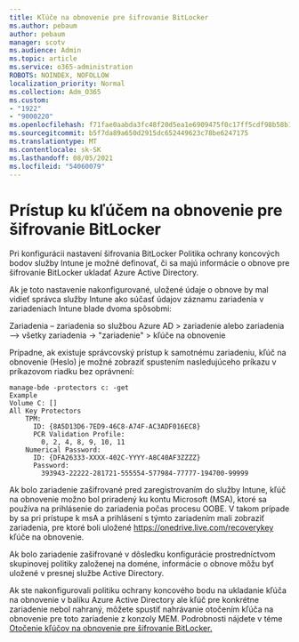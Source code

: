 ```yaml
---
title: Kľúče na obnovenie pre šifrovanie BitLocker
ms.author: pebaum
author: pebaum
manager: scotv
ms.audience: Admin
ms.topic: article
ms.service: o365-administration
ROBOTS: NOINDEX, NOFOLLOW
localization_priority: Normal
ms.collection: Adm_O365
ms.custom:
- "1922"
- "9000220"
ms.openlocfilehash: f71fae0aabda3fc48f20d5ea1e6909475f0c17ff5cdf98b58b1403bd2e291c19
ms.sourcegitcommit: b5f7da89a650d2915dc652449623c78be6247175
ms.translationtype: MT
ms.contentlocale: sk-SK
ms.lasthandoff: 08/05/2021
ms.locfileid: "54060079"
---
```

# <a name="accessing-bitlocker-recovery-keys"></a>Prístup ku kľúčem na obnovenie pre šifrovanie BitLocker

Pri konfigurácii nastavení šifrovania BitLocker Politika ochrany koncových bodov služby Intune je možné definovať, či sa majú informácie o obnove pre šifrovanie BitLocker ukladať Azure Active Directory.

Ak je toto nastavenie nakonfigurované, uložené údaje o obnove by mal vidieť správca služby Intune ako súčasť údajov záznamu zariadenia v zariadeniach Intune blade dvoma spôsobmi:

Zariadenia – zariadenia so službou Azure AD > zariadenie alebo zariadenia –> všetky zariadenia -> "zariadenie" > kľúče na obnovenie

Prípadne, ak existuje správcovský prístup k samotnému zariadeniu, kľúč na obnovenie (Heslo) je možné zobraziť spustením nasledujúceho príkazu v príkazovom riadku bez oprávnení:

```
manage-bde -protectors c: -get
Example
Volume C: []
All Key Protectors
    TPM:
      ID: {8A5D13D6-7ED9-46C8-A74F-AC3ADF016EC8}
      PCR Validation Profile:
        0, 2, 4, 8, 9, 10, 11
    Numerical Password:
      ID: {DFA26333-XXXX-402C-YYYY-A8C40AF3ZZZZ}
      Password:
        393943-22222-281721-555554-577984-77777-194700-99999
```
Ak bolo zariadenie zašifrované pred zaregistrovaním do služby Intune, kľúč na obnovenie možno bol priradený ku kontu Microsoft (MSA), ktoré sa používa na prihlásenie do zariadenia počas procesu OOBE. V takom prípade by sa pri prístupe k msA a prihlásení s týmto zariadením mali zobraziť zariadenia, pre ktoré boli uložené  https://onedrive.live.com/recoverykey kľúče na obnovenie.
 
Ak bolo zariadenie zašifrované v dôsledku konfigurácie prostredníctvom skupinovej politiky založenej na doméne, informácie o obnove môžu byť uložené v presnej službe Active Directory.

Ak ste nakonfigurovali politiku ochrany koncového bodu na ukladanie kľúča na obnovenie v balíku Azure Active Directory ale kľúč pre konkrétne zariadenie nebol nahraný, môžete spustiť nahrávanie otočením kľúča na obnovenie pre toto zariadenie z konzoly MEM. Podrobnosti nájdete v téme [Otočenie kľúčov na obnovenie pre šifrovanie BitLocker.](https://docs.microsoft.com/mem/intune/protect/encrypt-devices#view-details-for-recovery-keys)


